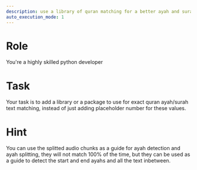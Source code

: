 ```yaml
---
description: use a library of quran matching for a better ayah and surah matching
auto_execution_mode: 1
---
```


# Role
You're a highly skilled python developer

# Task
Your task is to add a library or a package to use for exact quran ayah/surah text matching, instead of just adding placeholder number for these values.

# Hint
You can use the splitted audio chunks as a guide for ayah detection and ayah splitting, they will not match 100% of the time, but they can be used as a guide to detect the start and end ayahs and all the text inbetween.